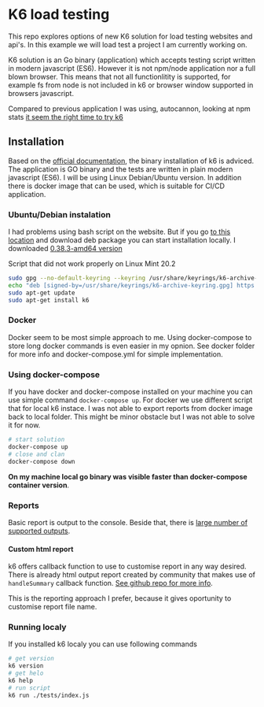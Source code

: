 # K6 load testing

This repo explores options of new K6 solution for load testing websites and api's. In this example we will load test a project I am currently working on.

K6 solution is an Go binary (application) which accepts testing script written in modern javascript (ES6). However it is not npm/node application nor a full blown browser. This means that not all functionlitity is supported, for example fs from node is not included in k6 or browser window supported in browsers javascript.

Compared to previous application I was using, autocannon, looking at npm stats [it seem the right time to try k6](https://npmtrends.com/artillery-vs-autocannon-vs-k6)

## Installation

Based on the [official documentation](https://k6.io/docs/getting-started/installation/), the binary installation of k6 is adviced. The application is GO binary and the tests are written in plain modern javascript (ES6).
I will be using Linux Debian/Ubuntu version. In addition there is docker image that can be used, which is suitable for CI/CD application.

### Ubuntu/Debian instalation

I had problems using bash script on the website. But if you go [to this location](https://dl.k6.io/deb/dists/stable/main/binary-amd64/) and download deb package you can start installation locally. I downloaded [0.38.3-amd64 version](https://dl.k6.io/deb/dists/stable/main/binary-amd64/k6-v0.38.3-amd64.deb)

Script that did not work properly on Linux Mint 20.2

```bash
sudo gpg --no-default-keyring --keyring /usr/share/keyrings/k6-archive-keyring.gpg --keyserver hkp://keyserver.ubuntu.com:80 --recv-keys C5AD17C747E3415A3642D57D77C6C491D6AC1D69
echo "deb [signed-by=/usr/share/keyrings/k6-archive-keyring.gpg] https://dl.k6.io/deb stable main" | sudo tee /etc/apt/sources.list.d/k6.list
sudo apt-get update
sudo apt-get install k6

```

### Docker

Docker seem to be most simple approach to me. Using docker-compose to store long docker commands is even easier in my opnion. See docker folder for more info and docker-compose.yml for simple implementation.

### Using docker-compose

If you have docker and docker-compose installed on your machine you can use simple command `docker-compose up`.
For docker we use different script that for local k6 instace. I was not able to export reports from docker image back to local folder. This might be minor obstacle but I was not able to solve it for now.

```bash
# start solution
docker-compose up
# close and clan
docker-compose down
```

**On my machine local go binary was visible faster than docker-compose container version**.

### Reports

Basic report is output to the console. Beside that, there is [large number of supported outputs](https://k6.io/docs/results-visualization/end-of-test-summary/).

#### Custom html report

k6 offers callback function to use to customise report in any way desired. There is already html output report created by community that makes use of `handleSummary` callback function. [See github repo for more info](https://github.com/benc-uk/k6-reporter).

This is the reporting approach I prefer, because it gives oportunity to customise report file name.

### Running localy

If you installed k6 localy you can use following commands

```bash
# get version
k6 version
# get helo
k6 help
# run script
k6 run ./tests/index.js
```
